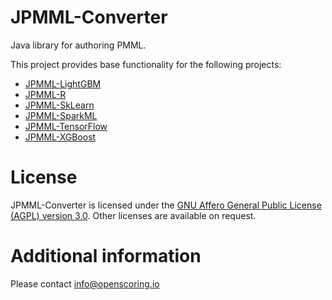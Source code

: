 JPMML-Converter
===============

Java library for authoring PMML.

This project provides base functionality for the following projects:

* [JPMML-LightGBM](https://github.com/jpmml/jpmml-lightgbm)
* [JPMML-R](https://github.com/jpmml/jpmml-r)
* [JPMML-SkLearn](https://github.com/jpmml/jpmml-sklearn)
* [JPMML-SparkML](https://github.com/jpmml/jpmml-sparkml)
* [JPMML-TensorFlow](https://github.com/jpmml/jpmml-tensorflow)
* [JPMML-XGBoost](https://github.com/jpmml/jpmml-xgboost)

# License #

JPMML-Converter is licensed under the [GNU Affero General Public License (AGPL) version 3.0](http://www.gnu.org/licenses/agpl-3.0.html). Other licenses are available on request.

# Additional information #

Please contact [info@openscoring.io](mailto:info@openscoring.io)
